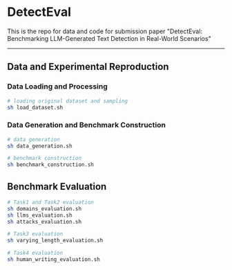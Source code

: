 # DetectEval
This is the repo for data and code for submission paper "DetectEval: Benchmarking LLM-Generated Text Detection in Real-World Scenarios"

---

## Data and Experimental Reproduction

### Data Loading and Processing
```bash
# loading original dataset and sampling
sh load_dataset.sh
```

### Data Generation and Benchmark Construction
```bash
# data generation
sh data_generation.sh

# benchmark construction
sh benchmark_construction.sh
```


## Benchmark Evaluation
```bash
# Task1 and Task2 evaluation
sh domains_evaluation.sh
sh llms_evaluation.sh
sh attacks_evaluation.sh

# Task3 evaluation
sh varying_length_evaluation.sh

# Task4 evaluation
sh human_writing_evaluation.sh
```
